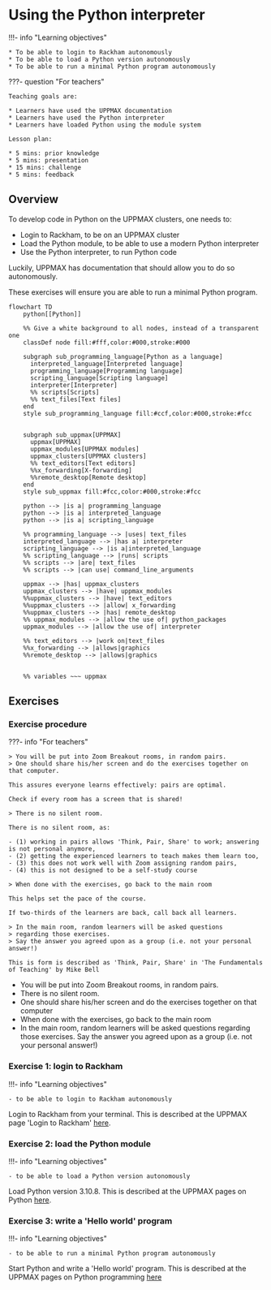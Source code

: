 # Using the Python interpreter

!!!- info "Learning objectives"

    * To be able to login to Rackham autonomously
    * To be able to load a Python version autonomously
    * To be able to run a minimal Python program autonomously

???- question "For teachers"

    Teaching goals are:

    * Learners have used the UPPMAX documentation
    * Learners have used the Python interpreter
    * Learners have loaded Python using the module system

    Lesson plan:

    * 5 mins: prior knowledge
    * 5 mins: presentation
    * 15 mins: challenge
    * 5 mins: feedback

## Overview

To develop code in Python on the UPPMAX clusters, one needs to:

- Login to Rackham, to be on an UPPMAX cluster
- Load the Python module, to be able to use a modern Python interpreter
- Use the Python interpreter, to run Python code

Luckily, UPPMAX has documentation that should allow you to do so autonomously.

These exercises will ensure you are able to run a minimal Python program.

```mermaid
flowchart TD
    python[[Python]]

    %% Give a white background to all nodes, instead of a transparent one
    classDef node fill:#fff,color:#000,stroke:#000

    subgraph sub_programming_language[Python as a language]
      interpreted_language[Interpreted language]
      programming_language[Programming language]
      scripting_language[Scripting language]
      interpreter[Interpreter]
      %% scripts[Scripts]
      %% text_files[Text files]
    end
    style sub_programming_language fill:#ccf,color:#000,stroke:#fcc


    subgraph sub_uppmax[UPPMAX]
      uppmax[UPPMAX]
      uppmax_modules[UPPMAX modules]
      uppmax_clusters[UPPMAX clusters]
      %% text_editors[Text editors]
      %%x_forwarding[X-forwarding]
      %%remote_desktop[Remote desktop]
    end
    style sub_uppmax fill:#fcc,color:#000,stroke:#fcc

    python --> |is a| programming_language
    python --> |is a| interpreted_language
    python --> |is a| scripting_language

    %% programming_language --> |uses| text_files
    interpreted_language --> |has a| interpreter
    scripting_language --> |is a|interpreted_language
    %% scripting_language --> |runs| scripts
    %% scripts --> |are| text_files
    %% scripts --> |can use| command_line_arguments

    uppmax --> |has| uppmax_clusters
    uppmax_clusters --> |have| uppmax_modules
    %%uppmax_clusters --> |have| text_editors
    %%uppmax_clusters --> |allow| x_forwarding
    %%uppmax_clusters --> |has| remote_desktop
    %% uppmax_modules --> |allow the use of| python_packages
    uppmax_modules --> |allow the use of| interpreter

    %% text_editors --> |work on|text_files
    %%x_forwarding --> |allows|graphics
    %%remote_desktop --> |allows|graphics
    

    %% variables ~~~ uppmax
```

## Exercises

### Exercise procedure

???- info "For teachers"

    > You will be put into Zoom Breakout rooms, in random pairs.
    > One should share his/her screen and do the exercises together on that computer.

    This assures everyone learns effectively: pairs are optimal.

    Check if every room has a screen that is shared!

    > There is no silent room.

    There is no silent room, as:
 
    - (1) working in pairs allows 'Think, Pair, Share' to work; answering is not personal anymore, 
    - (2) getting the experienced learners to teach makes them learn too,
    - (3) this does not work well with Zoom assigning random pairs, 
    - (4) this is not designed to be a self-study course

    > When done with the exercises, go back to the main room

    This helps set the pace of the course. 

    If two-thirds of the learners are back, call back all learners.

    > In the main room, random learners will be asked questions
    > regarding those exercises.
    > Say the answer you agreed upon as a group (i.e. not your personal answer!)

    This is form is described as 'Think, Pair, Share' in 'The Fundamentals
    of Teaching' by Mike Bell

- You will be put into Zoom Breakout rooms, in random pairs.
- There is no silent room.
- One should share his/her screen and do the exercises together on that computer
- When done with the exercises, go back to the main room
- In the main room, random learners will be asked questions
  regarding those exercises.
  Say the answer you agreed upon as a group (i.e. not your personal answer!)

### Exercise 1: login to Rackham

!!!- info "Learning objectives"

    - to be able to login to Rackham autonomously

Login to Rackham from your terminal. 
This is described at the UPPMAX page 'Login to Rackham' [here](http://docs.uppmax.uu.se/getting_started/login_rackham/).

### Exercise 2: load the Python module

!!!- info "Learning objectives"

    - to be able to load a Python version autonomously

Load Python version 3.10.8. 
This is described at the UPPMAX pages on Python [here](http://docs.uppmax.uu.se/software/python/).

### Exercise 3: write a 'Hello world' program

!!!- info "Learning objectives"

    - to be able to run a minimal Python program autonomously

Start Python and write a 'Hello world' program.
This is described at the UPPMAX pages on Python programming [here](http://docs.uppmax.uu.se/software/python_programming/#use-the-python-interpreter)
